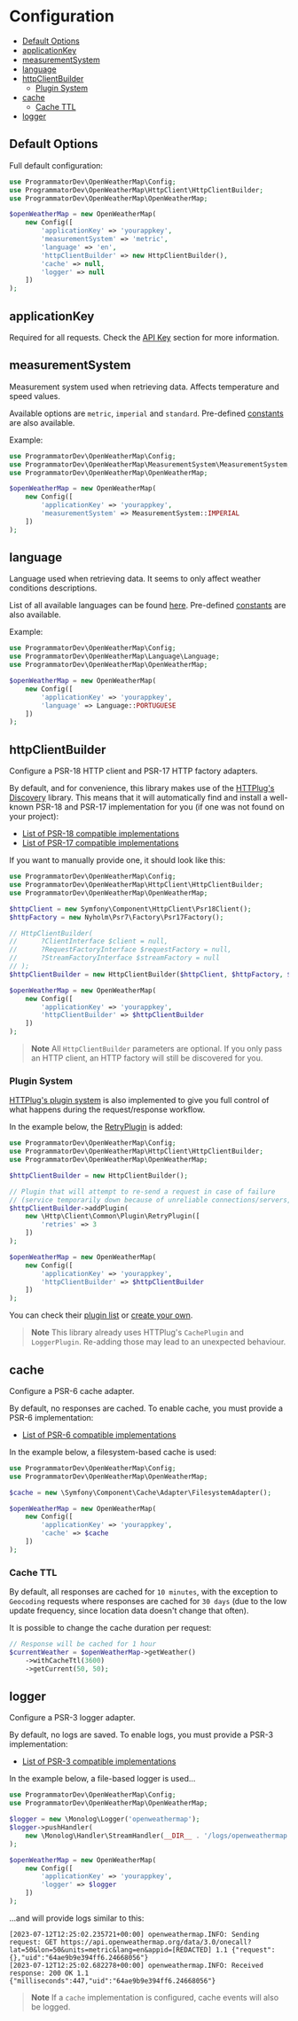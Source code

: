 # Configuration

- [Default Options](#default-options)
- [applicationKey](#applicationkey)
- [measurementSystem](#measurementsystem)
- [language](#language)
- [httpClientBuilder](#httpclientbuilder)
  - [Plugin System](#plugin-system)
- [cache](#cache)
  - [Cache TTL](#cache-ttl)
- [logger](#logger)

## Default Options

Full default configuration:

```php
use ProgrammatorDev\OpenWeatherMap\Config;
use ProgrammatorDev\OpenWeatherMap\HttpClient\HttpClientBuilder;
use ProgrammatorDev\OpenWeatherMap\OpenWeatherMap;

$openWeatherMap = new OpenWeatherMap(
    new Config([
        'applicationKey' => 'yourappkey',
        'measurementSystem' => 'metric',
        'language' => 'en',
        'httpClientBuilder' => new HttpClientBuilder(),
        'cache' => null,
        'logger' => null
    ])
);
```

## applicationKey

Required for all requests. Check the [API Key](#api-key) section for more information.

## measurementSystem

Measurement system used when retrieving data.
Affects temperature and speed values.

Available options are `metric`, `imperial` and `standard`.
Pre-defined [constants](src/MeasurementSystem/MeasurementSystem.php) are also available.

Example:

```php
use ProgrammatorDev\OpenWeatherMap\Config;
use ProgrammatorDev\OpenWeatherMap\MeasurementSystem\MeasurementSystem;
use ProgrammatorDev\OpenWeatherMap\OpenWeatherMap;

$openWeatherMap = new OpenWeatherMap(
    new Config([
        'applicationKey' => 'yourappkey',
        'measurementSystem' => MeasurementSystem::IMPERIAL
    ])
);
```

## language

Language used when retrieving data.
It seems to only affect weather conditions descriptions.

List of all available languages can be found [here](https://openweathermap.org/api/one-call-3#multi).
Pre-defined [constants](src/Language/Language.php) are also available.

Example:

```php
use ProgrammatorDev\OpenWeatherMap\Config;
use ProgrammatorDev\OpenWeatherMap\Language\Language;
use ProgrammatorDev\OpenWeatherMap\OpenWeatherMap;

$openWeatherMap = new OpenWeatherMap(
    new Config([
        'applicationKey' => 'yourappkey',
        'language' => Language::PORTUGUESE
    ])
);
```

## httpClientBuilder

Configure a PSR-18 HTTP client and PSR-17 HTTP factory adapters.

By default, and for convenience, this library makes use of the [HTTPlug's Discovery](https://github.com/php-http/discovery) library.
This means that it will automatically find and install a well-known PSR-18 and PSR-17 implementation for you (if one was not found on your project):
- [List of PSR-18 compatible implementations](https://packagist.org/providers/psr/http-client-implementation)
- [List of PSR-17 compatible implementations](https://packagist.org/providers/psr/http-factory-implementation)

If you want to manually provide one, it should look like this:

```php
use ProgrammatorDev\OpenWeatherMap\Config;
use ProgrammatorDev\OpenWeatherMap\HttpClient\HttpClientBuilder;
use ProgrammatorDev\OpenWeatherMap\OpenWeatherMap;

$httpClient = new Symfony\Component\HttpClient\Psr18Client();
$httpFactory = new Nyholm\Psr7\Factory\Psr17Factory();

// HttpClientBuilder(
//      ?ClientInterface $client = null,
//      ?RequestFactoryInterface $requestFactory = null,
//      ?StreamFactoryInterface $streamFactory = null
// );
$httpClientBuilder = new HttpClientBuilder($httpClient, $httpFactory, $httpFactory);

$openWeatherMap = new OpenWeatherMap(
    new Config([
        'applicationKey' => 'yourappkey',
        'httpClientBuilder' => $httpClientBuilder
    ])
);
```

> **Note**
> All `HttpClientBuilder` parameters are optional.
> If you only pass an HTTP client, an HTTP factory will still be discovered for you.

### Plugin System

[HTTPlug's plugin system](https://docs.php-http.org/en/latest/plugins/index.html) is also implemented to give you full control of what happens during the request/response workflow.

In the example below, the [RetryPlugin](https://docs.php-http.org/en/latest/plugins/retry.html) is added:

```php
use ProgrammatorDev\OpenWeatherMap\Config;
use ProgrammatorDev\OpenWeatherMap\HttpClient\HttpClientBuilder;
use ProgrammatorDev\OpenWeatherMap\OpenWeatherMap;

$httpClientBuilder = new HttpClientBuilder();

// Plugin that will attempt to re-send a request in case of failure
// (service temporarily down because of unreliable connections/servers, etc.)
$httpClientBuilder->addPlugin(
    new \Http\Client\Common\Plugin\RetryPlugin([
        'retries' => 3
    ])
);

$openWeatherMap = new OpenWeatherMap(
    new Config([
        'applicationKey' => 'yourappkey',
        'httpClientBuilder' => $httpClientBuilder
    ])
);
```

You can check their [plugin list](https://docs.php-http.org/en/latest/plugins/index.html) or [create your own](https://docs.php-http.org/en/latest/plugins/build-your-own.html).

> **Note**
> This library already uses HTTPlug's `CachePlugin` and `LoggerPlugin`.
> Re-adding those may lead to an unexpected behaviour.

## cache

Configure a PSR-6 cache adapter.

By default, no responses are cached.
To enable cache, you must provide a PSR-6 implementation:
- [List of PSR-6 compatible implementations](https://packagist.org/providers/psr/cache-implementation)

In the example below, a filesystem-based cache is used:

```php
use ProgrammatorDev\OpenWeatherMap\Config;
use ProgrammatorDev\OpenWeatherMap\OpenWeatherMap;

$cache = new \Symfony\Component\Cache\Adapter\FilesystemAdapter();

$openWeatherMap = new OpenWeatherMap(
    new Config([
        'applicationKey' => 'yourappkey',
        'cache' => $cache
    ])
);
```

### Cache TTL

By default, all responses are cached for `10 minutes`, with the exception to `Geocoding` requests
where responses are cached for `30 days` (due to the low update frequency, since location data doesn't change that often).

It is possible to change the cache duration per request:

```php
// Response will be cached for 1 hour
$currentWeather = $openWeatherMap->getWeather()
    ->withCacheTtl(3600)
    ->getCurrent(50, 50);
```

## logger

Configure a PSR-3 logger adapter.

By default, no logs are saved. To enable logs, you must provide a PSR-3 implementation:
- [List of PSR-3 compatible implementations](https://packagist.org/providers/psr/log-implementation)

In the example below, a file-based logger is used...

```php
use ProgrammatorDev\OpenWeatherMap\Config;
use ProgrammatorDev\OpenWeatherMap\OpenWeatherMap;

$logger = new \Monolog\Logger('openweathermap');
$logger->pushHandler(
    new \Monolog\Handler\StreamHandler(__DIR__ . '/logs/openweathermap.log')
);

$openWeatherMap = new OpenWeatherMap(
    new Config([
        'applicationKey' => 'yourappkey',
        'logger' => $logger
    ])
);
```

...and will provide logs similar to this:

```
[2023-07-12T12:25:02.235721+00:00] openweathermap.INFO: Sending request: GET https://api.openweathermap.org/data/3.0/onecall?lat=50&lon=50&units=metric&lang=en&appid=[REDACTED] 1.1 {"request":{},"uid":"64ae9b9e394ff6.24668056"}
[2023-07-12T12:25:02.682278+00:00] openweathermap.INFO: Received response: 200 OK 1.1 {"milliseconds":447,"uid":"64ae9b9e394ff6.24668056"}
```

> **Note**
> If a `cache` implementation is configured, cache events will also be logged.